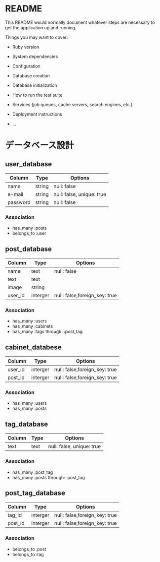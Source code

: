 # README

This README would normally document whatever steps are necessary to get the
application up and running.

Things you may want to cover:

* Ruby version

* System dependencies

* Configuration

* Database creation

* Database initialization

* How to run the test suite

* Services (job queues, cache servers, search engines, etc.)

* Deployment instructions

* ...

# データベース設計

## user_database
|Column|Type|Options|
|------|----|-------|
|name|string|null: false|
|e-mail|string|null: false, unique: true|
|password|string|null: false|

### Association
- has_many :posts
- belongs_to :user

## post_database
|Column|Type|Options|
|------|----|-------|
|name|text|null: false|
|text|text||
|image|string||
|user_id|interger|null: false,foreign_key: true|

### Association
- has_many :users
- has_many :cabinets
- has_many :tags through: :post_tag 


## cabinet_databese
|Column|Type|Options|
|------|----|-------|
|user_id|interger|null: false,foreign_key: true|
|post_id|interger|null: false,foreign_key: true|

### Association
- has_many :users
- has_many :posts

## tag_database
|Column|Type|Options|
|------|----|-------|
|text|text|null: false, unique: true|

### Association
- has_many :post_tag
- has_many :posts through: :post_tag

## post_tag_database
|Column|Type|Options|
|------|----|-------|
|tag_id|interger|null: false,foreign_key: true|
|post_id|interger|null: false,foreign_key: true|
### Association
- belongs_to :post
- belongs_to :tag